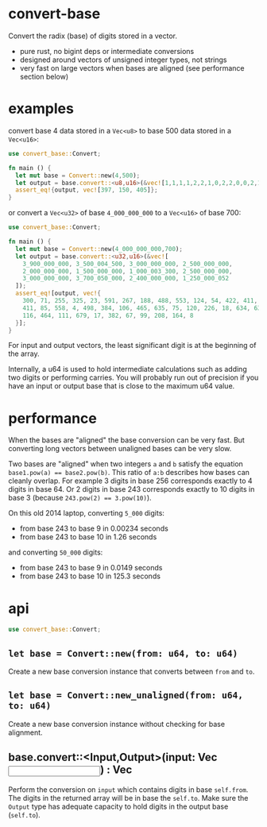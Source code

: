 # convert-base

Convert the radix (base) of digits stored in a vector.

* pure rust, no bigint deps or intermediate conversions
* designed around vectors of unsigned integer types, not strings
* very fast on large vectors when bases are aligned
  (see performance section below)

# examples

convert base 4 data stored in a `Vec<u8>` to base 500 data stored in a
`Vec<u16>`:

``` rust
use convert_base::Convert;

fn main () {
  let mut base = Convert::new(4,500);
  let output = base.convert::<u8,u16>(&vec![1,1,1,1,2,2,1,0,2,2,0,0,2,1]);
  assert_eq!{output, vec![397, 150, 405]};
}
```

or convert a `Vec<u32>` of base `4_000_000_000` to a `Vec<u16>` of base 700:

``` rust
use convert_base::Convert;

fn main () {
  let mut base = Convert::new(4_000_000_000,700);
  let output = base.convert::<u32,u16>(&vec![
    3_900_000_000, 3_500_004_500, 3_000_000_000, 2_500_000_000,
    2_000_000_000, 1_500_000_000, 1_000_003_300, 2_500_000_000,
    3_000_000_000, 3_700_050_000, 2_400_000_000, 1_250_000_052
  ]);
  assert_eq![output, vec!{
    300, 71, 255, 325, 23, 591, 267, 188, 488, 553, 124, 54, 422, 411, 116,
    411, 85, 558, 4, 498, 384, 106, 465, 635, 75, 120, 226, 18, 634, 631,
    116, 464, 111, 679, 17, 382, 67, 99, 208, 164, 8
  }];
}
```

For input and output vectors, the least significant digit is at the
beginning of the array.

Internally, a u64 is used to hold intermediate calculations such as adding
two digits or performing carries. You will probably run out of precision if
you have an input or output base that is close to the maximum u64 value.

# performance

When the bases are "aligned" the base conversion can be very fast. But
converting long vectors between unaligned bases can be very slow.

Two bases are "aligned" when two integers `a` and `b` satisfy the equation
`base1.pow(a) == base2.pow(b)`. This ratio of `a:b` describes how bases can
cleanly overlap. For example 3 digits in base 256 corresponds exactly to 4
digits in base 64. Or 2 digits in base 243 corresponds exactly to 10 digits
in base 3 (because `243.pow(2) == 3.pow(10)`).

On this old 2014 laptop, converting `5_000` digits:

* from base 243 to base 9 in 0.00234 seconds
* from base 243 to base 10 in 1.26 seconds

and converting `50_000` digits:

* from base 243 to base 9 in 0.0149 seconds
* from base 243 to base 10 in 125.3 seconds

# api

``` rust
use convert_base::Convert;
```

## `let base = Convert::new(from: u64, to: u64)`

Create a new base conversion instance that converts between `from` and `to`.

## `let base = Convert::new_unaligned(from: u64, to: u64)`

Create a new base conversion instance without checking for base alignment.

## base.convert::<Input,Output>(input: Vec<Input>) : Vec<Output>

Perform the conversion on `input` which contains digits in base `self.from`. The
digits in the returned array will be in base the `self.to`. Make sure the
`Output` type has adequate capacity to hold digits in the output base
(`self.to`).

